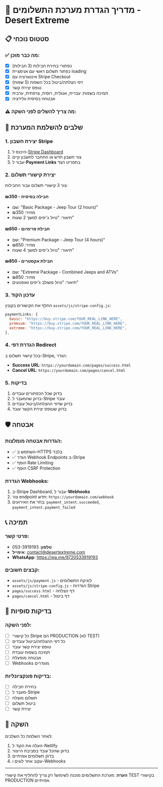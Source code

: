 # 🚀 מדריך הגדרת מערכת התשלומים - Desert Extreme

## 📋 סטטוס נוכחי

### ✅ מה כבר מוכן:

- [x] כפתורי בחירת חבילות (3 חבילות)
- [x] כפתור תשלום ראשי עם אנימציית loading
- [x] אינטגרציה עם Stripe Checkout
- [x] דפי הצלחה/ביטול בכל השפות (5 שפות)
- [x] טופס יצירת קשר
- [x] תמיכה בשפות: עברית, אנגלית, רוסית, צרפתית, ערבית
- [x] אבטחה בסיסית וולידציה

### ⚠️ מה צריך להשלים לפני השקה:

## 🔧 שלבים להשלמת המערכת

### 1. יצירת חשבון Stripe

1. היכנס ל-[Stripe Dashboard](https://dashboard.stripe.com/)
2. צור חשבון חדש או התחבר לחשבון קיים
3. עבור ל-**Payment Links** בתפריט הצד

### 2. יצירת קישורי תשלום

צור 3 קישורי תשלום עבור החבילות:

#### חבילה בסיסית - ₪350

- שם: "Basic Package - Jeep Tour (2 hours)"
- מחיר: ₪350
- תיאור: "טיול ג'יפים למשך 2 שעות"

#### חבילת פרימיום - ₪650

- שם: "Premium Package - Jeep Tour (4 hours)"
- מחיר: ₪650
- תיאור: "טיול ג'יפים למשך 4 שעות"

#### חבילת אקסטרים - ₪850

- שם: "Extreme Package - Combined Jeeps and ATVs"
- מחיר: ₪850
- תיאור: "טיול משולב ג'יפים ואופנועים"

### 3. עדכון הקוד

החלף את הקישורים בקובץ `assets/js/stripe-config.js`:

```javascript
paymentLinks: {
  basic: "https://buy.stripe.com/YOUR_REAL_LINK_HERE",
  premium: "https://buy.stripe.com/YOUR_REAL_LINK_HERE",
  extreme: "https://buy.stripe.com/YOUR_REAL_LINK_HERE",
},
```

### 4. הגדרת דפי Redirect

בכל קישור תשלום ב-Stripe, הגדר:

- **Success URL**: `https://yourdomain.com/pages/success.html`
- **Cancel URL**: `https://yourdomain.com/pages/cancel.html`

### 5. בדיקות

1. בדוק שכל הכפתורים עובדים
2. בדוק שהמעבר ל-Stripe עובד
3. בדוק שדפי ההצלחה/ביטול עובדים
4. בדוק שטופס יצירת הקשר עובד

## 🛡️ אבטחה

### הגדרות אבטחה מומלצות:

- ✅ השתמש ב-HTTPS בלבד
- ✅ הגדר Webhook Endpoints ב-Stripe
- ✅ הוסף Rate Limiting
- ✅ הוסף CSRF Protection

### הגדרת Webhooks:

1. ב-Stripe Dashboard, עבור ל-**Webhooks**
2. צור endpoint חדש: `https://yourdomain.com/webhook`
3. בחר את האירועים: `payment_intent.succeeded`, `payment_intent.payment_failed`

## 📞 תמיכה

### פרטי קשר:

- **טלפון**: 053-3919193
- **אימייל**: contact@desertextreme.com
- **WhatsApp**: https://wa.me/9720533919193

### קבצים חשובים:

- `assets/js/payment.js` - לוגיקת התשלומים
- `assets/js/stripe-config.js` - הגדרות Stripe
- `pages/success.html` - דף הצלחה
- `pages/cancel.html` - דף ביטול

## 🎯 בדיקות סופיות

### לפני השקה:

- [ ] כל קישורי Stripe הם PRODUCTION (לא TEST)
- [ ] כל דפי ההצלחה/ביטול עובדים
- [ ] טופס יצירת קשר עובד
- [ ] תמיכה בשפות עובדת
- [ ] אבטחה מופעלת
- [ ] Webhooks מוגדרים

### בדיקות פונקציונליות:

- [ ] בחירת חבילה
- [ ] מעבר ל-Stripe
- [ ] תשלום מוצלח
- [ ] ביטול תשלום
- [ ] יצירת קשר

## 🚀 השקה

לאחר השלמת כל השלבים:

1. העלה את הקוד ל-Netlify
2. בדוק שהכל עובד בסביבת הייצור
3. בדוק תשלומים אמיתיים
4. עקוב אחר לוגים ו-Webhooks

---

**הערה**: מערכת התשלומים מוכנה לשימוש! רק צריך להחליף את קישורי TEST בקישורי PRODUCTION אמיתיים.
